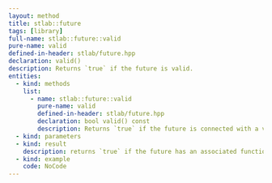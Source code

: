 ```yaml
---
layout: method
title: stlab::future
tags: [library]
full-name: stlab::future::valid
pure-name: valid
defined-in-header: stlab/future.hpp 
declaration: valid()
description: Returns `true` if the future is valid.
entities:
  - kind: methods
    list:
      - name: stlab::future::valid
        pure-name: valid
        defined-in-header: stlab/future.hpp 
        declaration: bool valid() const
        description: Returns `true` if the future is connected with a valid task. A default constructed object or a canceled one returns `false`.
  - kind: parameters
  - kind: result
    description: returns `true` if the future has an associated function object, otherwise `false`; after a reset, it returns `false`
  - kind: example
    code: NoCode
---
```

